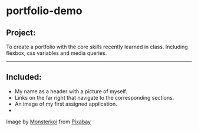# portfolio-demo

## Project:

To create a portfolio with the core skills recently learned in class. Including flexbox, css variables and media queries. 

-----
## Included:

* My name as a header with a picture of myself. 
* Links on the far right that navigate to the corresponding sections.
* An image of my first assigned application.
*   





Image by <a href="https://pixabay.com/users/monsterkoi-65294/?utm_source=link-attribution&amp;utm_medium=referral&amp;utm_campaign=image&amp;utm_content=2817950">Monsterkoi</a> from <a href="https://pixabay.com/?utm_source=link-attribution&amp;utm_medium=referral&amp;utm_campaign=image&amp;utm_content=2817950">Pixabay</a>

